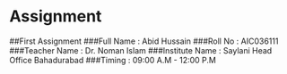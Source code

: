 # Assignment
##First Assignment 
###Full Name				:	Abid Hussain
###Roll No					:	AIC036111
###Teacher Name		:	Dr. Noman Islam
###Institute Name		:	Saylani Head Office Bahadurabad
###Timing						:	09:00 A.M - 12:00 P.M
